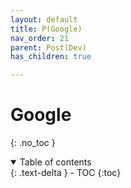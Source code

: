 ```yaml
---
layout: default
title: P(Google)
nav_order: 21
parent: Post(Dev)
has_children: true

---
```


# Google

{: .no_toc }

<details open markdown="block">
  <summary>
    Table of contents
  </summary>
  {: .text-delta }
- TOC
{:toc}
</details>

<!------------------------------------ STEP ------------------------------------>